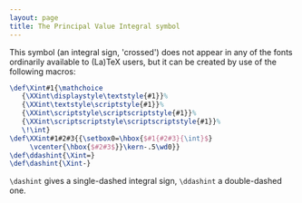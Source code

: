 ```yaml
---
layout: page
title: The Principal Value Integral symbol
---
```


This symbol (an integral sign, 'crossed') does not appear in any of
the fonts ordinarily available to (La)TeX users, but it can be
created by use of the following macros:
```latex
\def\Xint#1{\mathchoice
   {\XXint\displaystyle\textstyle{#1}}%
   {\XXint\textstyle\scriptstyle{#1}}%
   {\XXint\scriptstyle\scriptscriptstyle{#1}}%
   {\XXint\scriptscriptstyle\scriptscriptstyle{#1}}%
   \!\int}
\def\XXint#1#2#3{{\setbox0=\hbox{$#1{#2#3}{\int}$}
     \vcenter{\hbox{$#2#3$}}\kern-.5\wd0}}
\def\ddashint{\Xint=}
\def\dashint{\Xint-}
```
`\dashint` gives a single-dashed integral sign, `\ddashint` a
double-dashed one.

